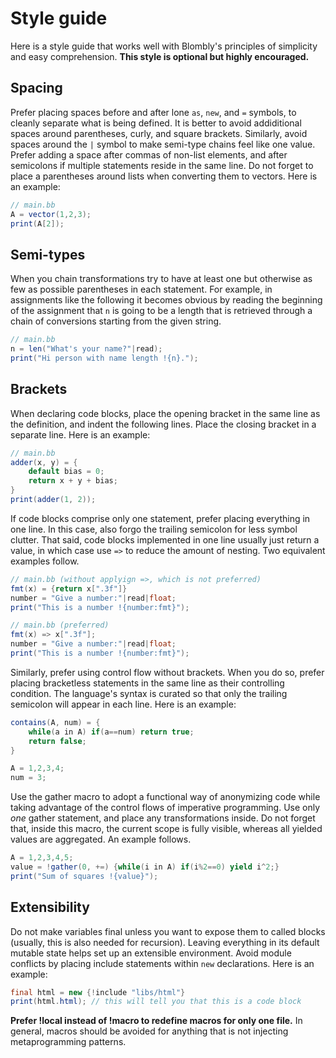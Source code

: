 # Style guide

Here is a style guide that works well with Blombly's principles 
of simplicity and easy comprehension. 
**This style is optional but highly encouraged.**


## Spacing

Prefer placing spaces before and after lone `as`, `new`, and `=` symbols, to
cleanly separate what is being defined. It is better to avoid 
addiditional spaces around parentheses, curly, and square brackets.
Similarly, avoid spaces around the `|` symbol to make semi-type
chains feel like one value. Prefer adding a space after commas
of non-list elements, and after semicolons if multiple statements 
reside in the same line.
Do not forget to place a parentheses around lists when converting
them to vectors. Here is an example:

```java
// main.bb
A = vector(1,2,3);
print(A[2]);
```

## Semi-types

When you chain transformations try to have at least one but otherwise 
as few as possible parentheses in each statement. For example, in assignments
like the following it becomes obvious by reading the beginning of the assignment
that `n` is going to be a length that is retrieved through a chain of conversions
starting from the given string.

```java
// main.bb
n = len("What's your name?"|read);
print("Hi person with name length !{n}.");
```

## Brackets

When declaring code blocks, place the opening bracket in the same
line as the definition, and indent the following lines. Place the 
closing bracket in a separate line. Here is an example:

```java
// main.bb
adder(x, y) = {
    default bias = 0;
    return x + y + bias;
}
print(adder(1, 2));
```

If code blocks comprise only one statement, prefer
placing everything in one line. In this case, also forgo the
trailing semicolon for less symbol clutter.
That said, code blocks implemented in one line usually
just return a value, in which case use 
`=>` to reduce the amount of nesting.
Two equivalent examples follow.

```java
// main.bb (without applyign =>, which is not preferred)
fmt(x) = {return x[".3f"]}
number = "Give a number:"|read|float;
print("This is a number !{number:fmt}");
```

```java
// main.bb (preferred)
fmt(x) => x[".3f"];
number = "Give a number:"|read|float;
print("This is a number !{number:fmt}");
```

Similarly, prefer using control flow without brackets. When you do
so, prefer placing bracketless statements in the same line as their
controlling condition. The language's syntax is curated so
that only the trailing semicolon will appear in each line.
Here is an example:


```java
contains(A, num) = {
    while(a in A) if(a==num) return true;
    return false;
}

A = 1,2,3,4;
num = 3;
```

Use the gather macro to adopt a functional way of anonymizing code
while taking advantage of the control flows of imperative programming.
Use only *one* gather statement, and place any transformations inside.
Do not forget that, inside this macro, the current scope is fully visible,
whereas all yielded values are aggregated. An example follows.


```java
A = 1,2,3,4,5;
value = !gather(0, +=) {while(i in A) if(i%2==0) yield i^2;}
print("Sum of squares !{value}");
```


## Extensibility

Do not make variables final unless you want to expose
them to called blocks (usually, this is also needed
for recursion). Leaving everything in its default mutable
state helps set up an extensible environment.
Avoid module conflicts by placing include statements
within `new` declarations. Here is an example:

```java
final html = new {!include "libs/html"}
print(html.html); // this will tell you that this is a code block
```

**Prefer !local instead of !macro to redefine macros for
only one file.** In general, macros should be avoided
for anything that is not injecting metaprogramming patterns.


